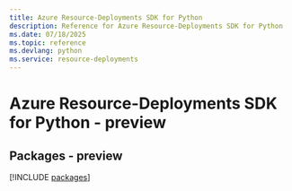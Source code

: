 ```yaml
---
title: Azure Resource-Deployments SDK for Python
description: Reference for Azure Resource-Deployments SDK for Python
ms.date: 07/18/2025
ms.topic: reference
ms.devlang: python
ms.service: resource-deployments
---
```

# Azure Resource-Deployments SDK for Python - preview
## Packages - preview
[!INCLUDE [packages](resource-deployments-index.md)]